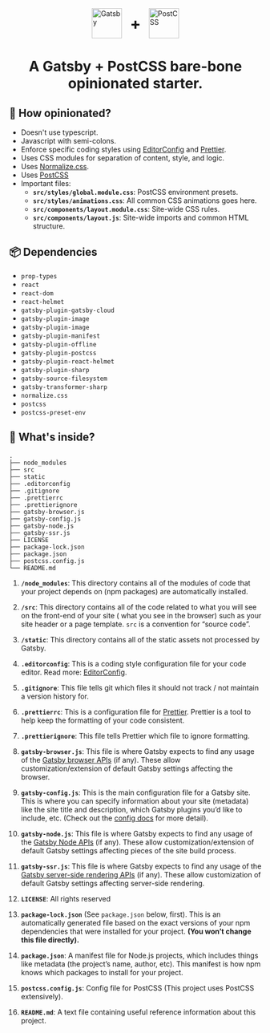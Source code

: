 <div style="display: flex; justify-content: center; align-items: center;">
  <a href="https://www.gatsbyjs.com">
    <img alt="Gatsby" src="https://www.gatsbyjs.com/Gatsby-Monogram.svg" width="60" height="60" />
  </a>
  <div style="margin: 0 16px; font-size: 32px; font-weight: bold">+</div>
  <a href="https://postcss.org">
    <img alt="PostCSS" src="https://raw.githubusercontent.com/postcss/brand/master/dist/postcss-logo-symbol.svg" width="60" height="60" />
  </a>  
</div>
<h1 style="text-align: center">
  A Gatsby + PostCSS bare-bone opinionated starter.
</h1>

## 🤔 How opinionated?

- Doesn't use typescript.
- Javascript with semi-colons.
- Enforce specific coding styles using [EditorConfig](https://editorconfig.org/) and [Prettier](https://prettier.io/).
- Uses CSS modules for separation of content, style, and logic.
- Uses [Normalize.css](https://necolas.github.io/normalize.css/).
- Uses [PostCSS](https://postcss.org/)
- Important files:
  - **`src/styles/global.module.css`**: PostCSS environment presets.
  - **`src/styles/animations.css`**: All common CSS animations goes here.
  - **`src/components/layout.module.css`**: Site-wide CSS rules.
  - **`src/components/layout.js`**: Site-wide imports and common HTML structure.

## 📦 Dependencies

- `prop-types`
- `react`
- `react-dom`
- `react-helmet`
- `gatsby-plugin-gatsby-cloud`
- `gatsby-plugin-image`
- `gatsby-plugin-image`
- `gatsby-plugin-manifest`
- `gatsby-plugin-offline`
- `gatsby-plugin-postcss`
- `gatsby-plugin-react-helmet`
- `gatsby-plugin-sharp`
- `gatsby-source-filesystem`
- `gatsby-transformer-sharp`
- `normalize.css`
- `postcss`
- `postcss-preset-env`

## 🧐 What's inside?

    .
    ├── node_modules
    ├── src
    ├── static
    ├── .editorconfig
    ├── .gitignore
    ├── .prettierrc
    ├── .prettierignore
    ├── gatsby-browser.js
    ├── gatsby-config.js
    ├── gatsby-node.js
    ├── gatsby-ssr.js
    ├── LICENSE
    ├── package-lock.json
    ├── package.json
    ├── postcss.config.js
    └── README.md

1. **`/node_modules`**: This directory contains all of the modules of code that your project depends on (npm packages)
   are automatically installed.

2. **`/src`**: This directory contains all of the code related to what you will see on the front-end of your site (
   what you see in the browser) such as your site header or a page template. `src` is a convention for “source code”.

3. **`/static`**: This directory contains all of the static assets not processed by Gatsby.

4. **`.editorconfig`**: This is a coding style configuration file for your code editor. Read
   more: [EditorConfig](https://editorconfig.org/).

5. **`.gitignore`**: This file tells git which files it should not track / not maintain a version history for.

6. **`.prettierrc`**: This is a configuration file for [Prettier](https://prettier.io/). Prettier is a tool to help keep
   the formatting of your code consistent.

7. **`.prettierignore`**: This file tells Prettier which file to ignore formatting.

8. **`gatsby-browser.js`**: This file is where Gatsby expects to find any usage of
   the [Gatsby browser APIs](https://www.gatsbyjs.com/docs/browser-apis/) (if any). These allow customization/extension
   of default Gatsby settings affecting the browser.

9. **`gatsby-config.js`**: This is the main configuration file for a Gatsby site. This is where you can specify
   information about your site (metadata) like the site title and description, which Gatsby plugins you’d like to
   include, etc. (Check out the [config docs](https://www.gatsbyjs.com/docs/gatsby-config/) for more detail).

10. **`gatsby-node.js`**: This file is where Gatsby expects to find any usage of
    the [Gatsby Node APIs](https://www.gatsbyjs.com/docs/node-apis/) (if any). These allow customization/extension of
    default Gatsby settings affecting pieces of the site build process.

11. **`gatsby-ssr.js`**: This file is where Gatsby expects to find any usage of
    the [Gatsby server-side rendering APIs](https://www.gatsbyjs.com/docs/ssr-apis/) (if any). These allow customization
    of default Gatsby settings affecting server-side rendering.

12. **`LICENSE`**: All rights reserved

13. **`package-lock.json`** (See `package.json` below, first). This is an automatically generated file based on the
    exact versions of your npm dependencies that were installed for your project. **(You won’t change this file
    directly).**

14. **`package.json`**: A manifest file for Node.js projects, which includes things like metadata (the project’s name,
    author, etc). This manifest is how npm knows which packages to install for your project.
15. **`postcss.config.js`**: Config file for PostCSS (This project uses PostCSS extensively).

16. **`README.md`**: A text file containing useful reference information about this project.
